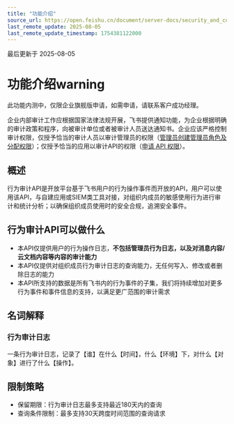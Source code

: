 ```yaml
---
title: "功能介绍"
source_url: https://open.feishu.cn/document/server-docs/security_and_compliance-v1/audit_log/
last_remote_update: 2025-08-05
last_remote_update_timestamp: 1754381122000
---
```

最后更新于 2025-08-05

# 功能介绍warning
此功能内测中，仅限企业旗舰版申请，如需申请，请联系客户成功经理。

企业内部审计工作应根据国家法律法规开展，飞书提供通知功能，为企业根据明确的审计政策和程序，向被审计单位或者被审计人员送达通知书。企业应该严格控制审计权限，仅授予恰当的审计人员以审计管理员的权限（[管理员创建管理员角色及分配权限](https://www.feishu.cn/hc/zh-CN/articles/360043495213-%E7%AE%A1%E7%90%86%E5%91%98%E5%88%9B%E5%BB%BA%E7%AE%A1%E7%90%86%E5%91%98%E8%A7%92%E8%89%B2%E5%8F%8A%E5%88%86%E9%85%8D%E6%9D%83%E9%99%90)）；仅授予恰当的应用以审计API的权限（[申请 API 权限](https://open.feishu.cn/document/ukTMukTMukTM/uQjN3QjL0YzN04CN2cDN)）。

## 概述
行为审计API是开放平台基于飞书用户的行为操作事件而开放的API，用户可以使用该API，与自建应用或SIEM类工具对接，对组织内成员的敏感使用行为进行审计和统计分析；以确保组织成员使用时的安全合规，追溯安全事件。

## 行为审计API可以做什么
- 本API仅提供用户的行为操作日志，**不包括管理员行为日志，以及对消息内容/云文档内容等内容的审计能力**
- 本API仅提供对组织成员行为审计日志的查询能力，无任何写入、修改或者删除日志的能力
- 本API所支持的数据是所有飞书内的行为事件的子集，我们将持续增加对更多行为事件和事件信息的支持，以满足更广范围的审计需求

## 名词解释
### 行为审计日志
一条行为审计日志，记录了【谁】在什么【时间】，什么【环境】下，对什么【对象】进行了什么【操作】。

## 限制策略
- 保留期限：行为审计日志最多支持最近180天内的查询
- 查询条件限制：最多支持30天跨度时间范围的查询请求
